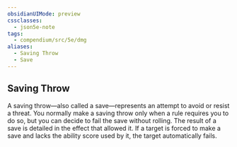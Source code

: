 ```yaml
---
obsidianUIMode: preview
cssclasses:
  - json5e-note
tags:
  - compendium/src/5e/dmg
aliases:
  - Saving Throw
  - Save
---
```

## Saving Throw

A saving throw—also called a save—represents an attempt to avoid or resist a threat. You normally make a saving throw only when a rule requires you to do so, but you can decide to fail the save without rolling. The result of a save is detailed in the effect that allowed it. If a target is forced to make a save and lacks the ability score used by it, the target automatically fails.